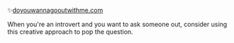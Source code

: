 ✨[doyouwannagooutwithme.com](https://doyouwannagooutwithme-five.vercel.app/) 

When you're an introvert and you want to ask someone out, consider using this creative approach to pop the question.
